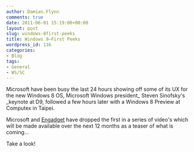 ```yaml
---
author: Damian.Flynn
comments: true
date: 2011-06-01 15:19:00+00:00
layout: post
slug: windows-8first-peeks
title: Windows 8–First Peeks
wordpress_id: 116
categories:
- Blog
tags:
- General
- WS/SC
---
```


Microsoft have been busy the last 24 hours showing off some of its UX for the new Windows 8 OS, Microsoft Windows president_ Steven Sinofsky's _keynote at D9, followed a few hours later with a Windows 8 Preview at Computex in Taipei.

Microsoft and [Engadget](http://www.engadget.com/2011/06/01/microsoft-unveils-windows-8-tablet-prototypes/) have dropped the first in a series of video's which will be made available over the next 12 months as a teaser of what is coming…

Take a look!
